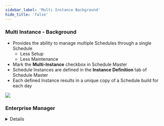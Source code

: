 ```yaml
---
sidebar_label: 'Multi Instance Background'
hide_title: 'false'
---
```


### Multi Instance - Background 

* Provides the ability to manage multiple Schedules through a single Schedule
  - Less Setup
  - Less Maintenance
* Mark the **Multi-Instance** checkbox in Schedule Master
* Schedule Instances are defined in the **Instance Definition** tab of Schedule Master
* Each defined Instance results in a unique copy of a Schedule build for each day

![](../static/imgadvanced/checkbox_SM.png)


### Enterprise Manager

<details>

#### Multi Instance - Background 

* Provides the ability to manage multiple Schedules through a single Schedule
  - Less Setup
  - Less Maintenance
* Mark the **Multi-Instance** checkbox in Schedule Master
* Schedule Instances are defined in the **Instance Definition** tab of Schedule Master
* Each defined Instance results in a unique copy of a Schedule build for each day

![](../static/imgadvanced/checkbox.png) 

</details>